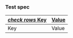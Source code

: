 ### Test spec

| [_check rows_ ](- "c:verify-rows=#row : people() c:match-strategy=<caret>") [Key](- "") | [Value](- "") |
| ------------------ | ----------------- |
| Key                | Value             |
